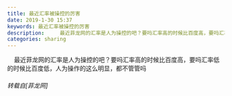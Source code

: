 ```yaml
---
title: 最近汇率被操控的厉害
date: 2019-1-30 15:37
keywords: 最近汇率被操控的厉害
description:     最近菲龙网的汇率是人为操控的吧？要吗汇率高的时候比百度高，要吗汇率低的时候比百度低，人为操作的这么明显，都不管管吗
categories: sharing
---
```

<td class="t_f" id="postmessage_2853774">

    最近菲龙网的汇率是人为操控的吧？要吗汇率高的时候比百度高，要吗汇率低的时候比百度低，人为操作的这么明显，都不管管吗</td>
###### 转载自[菲龙网]
